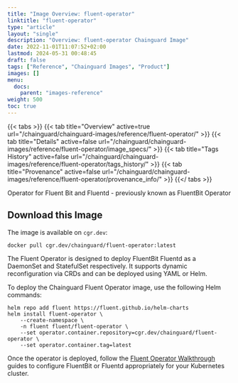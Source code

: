 ```yaml
---
title: "Image Overview: fluent-operator"
linktitle: "fluent-operator"
type: "article"
layout: "single"
description: "Overview: fluent-operator Chainguard Image"
date: 2022-11-01T11:07:52+02:00
lastmod: 2024-05-31 00:48:45
draft: false
tags: ["Reference", "Chainguard Images", "Product"]
images: []
menu: 
  docs: 
    parent: "images-reference"
weight: 500
toc: true
---
```


{{< tabs >}}
{{< tab title="Overview" active=true url="/chainguard/chainguard-images/reference/fluent-operator/" >}}
{{< tab title="Details" active=false url="/chainguard/chainguard-images/reference/fluent-operator/image_specs/" >}}
{{< tab title="Tags History" active=false url="/chainguard/chainguard-images/reference/fluent-operator/tags_history/" >}}
{{< tab title="Provenance" active=false url="/chainguard/chainguard-images/reference/fluent-operator/provenance_info/" >}}
{{</ tabs >}}



<!--overview:start-->
Operator for Fluent Bit and Fluentd - previously known as FluentBit Operator
<!--overview:end-->

## Download this Image

The image is available on `cgr.dev`:

```
docker pull cgr.dev/chainguard/fluent-operator:latest
```


<!--body:start-->
The Fluent Operator is designed to deploy FluentBit Fluentd as a DaemonSet and StatefulSet respectively. It supports dynamic reconfiguration via CRDs and can be deployed using YAML or Helm.

To deploy the Chainguard Fluent Operator image, use the following Helm commands:

```
helm repo add fluent https://fluent.github.io/helm-charts
helm install fluent-operator \
    --create-namespace \
    -n fluent fluent/fluent-operator \
    --set operator.container.repository=cgr.dev/chainguard/fluent-operator \
    --set operator.container.tag=latest
```

Once the operator is deployed, follow the [Fluent Operator Walkthrough](https://github.com/kubesphere-sigs/fluent-operator-walkthrough) guides to configure FluentBit or Fluentd appropriately for your Kubernetes cluster.
<!--body:end-->

